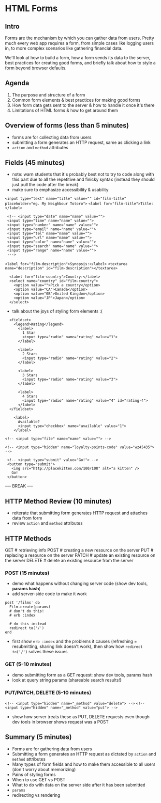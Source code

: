 # HTML Forms

## Intro
Forms are the mechanism by which you can gather data from users.  Pretty much every web app requires a form, from simple cases like logging users in, to more complex scenarios like gathering financial data.  

We'll look at how to build a form, how a form sends its data to the server, best practices for creating good forms, and briefly talk about how to style a form beyond browser defaults.


## Agenda
1. The purpose and structure of a form
2. Common form elements & best practices for making good forms
3. How form data gets sent to the server & how to handle it once it's there
4. Limitations of HTML forms & how to get around them

## Overview of forms (less than 5 minutes)
- forms are for collecting data from users
- submitting a form generates an HTTP request, same as clicking a link
- `action` and `method` attributes

## Fields (45 minutes)
- note: warn students that it's probably best not to try to code along with this part due to all the repetitive and finicky syntax (instead they should just pull the code after the break)
- make sure to emphasize accessibility & usability

 `<input type="text" name="title" value="" id="film-title" placeholder="eg. My Neighbour Totoro">`
 `<label for="film-title">Title:</label>`

 ```
  <!-- <input type="date" name="name" value="">
  <input type="time" name="name" value="">
  <input type="number" name="name" value="">
  <input type="email" name="name" value="">
  <input type="tel" name="name" value="">
  <input type="url" name="name" value="">
  <input type="color" name="name" value="">
  <input type="search" name="name" value="">
  <input type="range" name="name" value="">
  --->
```

 `<label for="film-description">Synopsis:</label>`
 `<textarea name="description" id="film-description"></textarea>`

```
  <label for="film-country">Country:</label>
  <select name="country" id="film-country">
    <option value="">Pick a country</option>
    <option value="CA">Canada</option>
    <option value="GB">United Kingdom</option>
    <option value="JP">Japan</option>
  </select>
```

- talk about the joys of styling form elements :(

```
  <fieldset>
    <legend>Rating</legend>
      <label>
        1 Star
        <input type="radio" name="rating" value="1">
      </label>

      <label>
        2 Stars
        <input type="radio" name="rating" value="2">
      </label>

      <label>
        3 Stars
        <input type="radio" name="rating" value="3">
      </label>

      <label>
        4 Stars
        <input type="radio" name="rating" value="4" id="rating-4">
      </label>
  </fieldset>
```
```
    <label>
      Available?
      <input type="checkbox" name="available" value="1">
    </label>
```

 `<!-- <input type="file" name="name" value=""> -->`

 `<!-- <input type="hidden" name="loyalty-points-code" value="wz45435"> -->`

 ```
  <!-- <input type="submit" value="Go!"> -->
  <button type="submit">
    <img src="http://placekitten.com/100/100" alt="a kitten" />
    Go!
  </button>
 ```

--- BREAK ---


## HTTP Method Review (10 minutes)

- reiterate that submitting form generates HTTP request and attaches data from form
- review `action` and `method` attributes

HTTP Methods
----
GET     # retrieving info
POST    # creating a new resource on the server
PUT     # replacing a resource on the server
PATCH   # update an existing resource on the server
DELETE  # delete an existing resource from the server

### POST (15 minutes)
- demo what happens without changing server code (show dev tools, **params hash**)
- add server-side code to make it work

```
post '/films' do
  Film.create(params)
  # don't do this!
  # erb :index

  # do this instead
  redirect to('/')
end
```
- first show `erb :index` and the problems it causes (refreshing = resubmitting, sharing link doesn't work), then show how `redirect to('/')` solves these issues

### GET (5-10 minutes)
- demo submitting form as a GET request: show dev tools, params hash
- look at query string params (shareable search results!)

### PUT/PATCH, DELETE (5-10 minutes)
 `<!-- <input type="hidden" name="_method" value="delete"> -->`
 `<!-- <input type="hidden" name="_method" value="put"> -->`

- show how server treats these as PUT, DELETE requests even though dev tools in browser shows request was a POST

## Summary (5 minutes)
- Forms are for gathering data from users
- Submitting a form generates an HTTP request as dictated by `action` and `method` attributes
- Many types of form fields and how to make them accessible to all users (don't worry about memorizing)
- Pains of styling forms
- When to use GET vs POST
- What to do with data on the server side after it has been submitted
- `params`
- redirecting vs rendering
